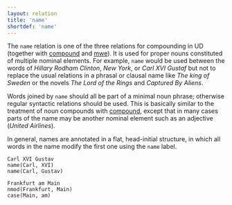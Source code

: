 ```yaml
---
layout: relation
title: 'name'
shortdef: 'name'
---
```


The `name` relation is one of the three relations for compounding in UD (together with [compound]() and [mwe]()). It is used for proper nouns constituted of multiple nominal elements. For example, `name` would be used between the words of _Hillary Rodham Clinton_, _New York_, or _Carl XVI Gustaf_ but not to replace the usual relations in a phrasal or clausal name like _The king of Sweden_ or the novels _The Lord of the Rings_ and _Captured By Aliens_. 

Words joined by `name` should all be part of a minimal noun phrase; otherwise regular syntactic relations should be used. This is basically similar to the treatment of noun compounds with [compound](), except that in many cases parts of the name may be another nominal element such as an adjective (_United Airlines_).

In general, names are annotated in a flat, head-initial structure, in which all words in the name modify the first one using the `name` label.

~~~ sdparse
Carl XVI Gustav
name(Carl, XVI)
name(Carl, Gustav)
~~~

~~~ sdparse
Frankfurt am Main
nmod(Frankfurt, Main)
case(Main, am)
~~~
